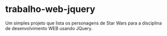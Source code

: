# trabalho-web-jquery
Um simples projeto que lista os personagens de Star Wars para a disciplina de desenvolvimento WEB usando JQuery.
